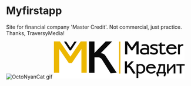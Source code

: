 # Myfirstapp
Site for financial company 'Master Credit'. Not commercial, just practice.
Thanks, TraversyMedia!

![OctoNyanCat gif](https://octodex.github.com/images/nyantocat.gif)
![Logo image](https://github.com/Maintrust/master_credit/blob/master/images/logo.svg)